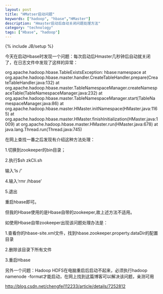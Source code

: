 ```yaml
---
layout: post
title: "HMatser启动问题"
keywords: ["hadoop", "hbase","HMaster"]
description: "Hmaster启动后自动关闭问题处理方法"
category: "technology"
tags: ["Hbase", "hadoop"]
---
```

{% include JB/setup %}


今天在启动Hbase时发现一个问题：每次启动后Hmaster几秒钟后自动就关闭了，在日志文件中发现了这样的异常：

org.apache.hadoop.hbase.TableExistsException: hbase:namespace
  at org.apache.hadoop.hbase.master.handler.CreateTableHandler.prepare(CreateTableHandler.java:132)
  at org.apache.hadoop.hbase.master.TableNamespaceManager.createNamespaceTable(TableNamespaceManager.java:232)
  at org.apache.hadoop.hbase.master.TableNamespaceManager.start(TableNamespaceManager.java:86)
  at org.apache.hadoop.hbase.master.HMaster.initNamespace(HMaster.java:1165)
  at org.apache.hadoop.hbase.master.HMaster.finishInitialization(HMaster.java:1009)
  at org.apache.hadoop.hbase.master.HMaster.run(HMaster.java:678)
  at java.lang.Thread.run(Thread.java:745)


在网上查找一番之后发现有介绍这种方法处理：

1.切换到zookeeper的bin目录；

2.执行$sh zkCli.sh

输入‘ls /’

4.输入‘rmr /hbase’

5.退出

重启hbase即可。

但我的Hbase使用的是Hbase自带的zookeeper,故上述方法不适用。

如使用Hbase自带zookeeper出现该问题处理办法是：

1.查看你的hbase-site.xml文件，找到hbase.zookeeper.property.dataDir的配置目录


2.删除该目录下所有文件


3.重启Hbase




另外一个问题：Hadoop HDFS在电脑重启后启动不起来，必须执行hadoop namenode -format才能启动，在网上找到这篇博客可以解决该问题，亲测可用


http://blog.csdn.net/chengfei112233/article/details/7252812

